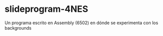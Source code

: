 # slideprogram-4NES
Un programa escrito en Assembly (6502) en dónde se experimenta con los backgrounds
